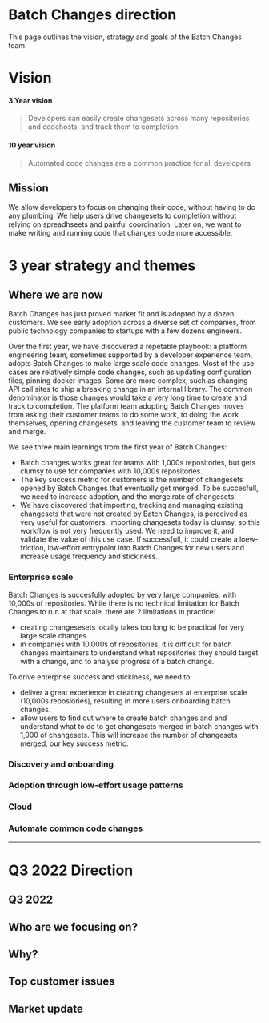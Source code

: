 # Batch Changes direction

This page outlines the vision, strategy and goals of the Batch Changes team.

# Vision

#### 3 Year vision

> Developers can easily create changesets across many repositories and codehosts, and track them to completion.

#### 10 year vision

> Automated code changes are a common practice for all developers

## Mission

We allow developers to focus on changing their code, without having to do any plumbing. We help users drive changesets to completion without relying on spreadhseets and painful coordination. Later on, we  want to make writing and running code that changes code more accessible.

# 3 year strategy and themes

## Where we are now
Batch Changes has just proved market fit and is adopted by a dozen customers. We see early adoption across a diverse set of companies, from public technology companies to startups with a few dozens engineers.

Over the first year, we have discovered a repetable playbook: a platform engineering team, sometimes supported by a developer experience team, adopts Batch Changes to make large scale code changes. Most of the use cases are relatively simple code changes, such as updating configuration files, pinning docker images. Some are more complex, such as changing API call sites to ship a breaking change in an internal library. The common denominator is those changes would take a very long time to create and track to completion. The platform team adopting Batch Changes moves from asking their customer teams to do some work, to doing the work themselves, opening changesets, and leaving the customer team to review and merge.

We see three main learnings from the first year of Batch Changes:
- Batch changes works great for teams with 1,000s repositories, but gets clumsy to use for companies with 10,000s repositories.
- The key success metric for customers is the number of changesets opened by Batch Changes that eventually get merged. To be succesfull, we need to increase adoption, and the merge rate of changesets.
- We have discovered that importing, tracking and managing existing changesets that were not created by Batch Changes, is perceived as very useful for customers. Importing changesets today is clumsy, so this workflow is not very frequently used. We need to improve it, and validate the value of this use case. If successfull, it could create a loew-friction, low-effort entrypoint into Batch Changes for new users and increase usage frequency and stickiness.



### Enterprise scale

Batch Changes is succesfully adopted by very large companies, with 10,000s of repositories. While there is no technical limitation for Batch Changes to run at that scale, there are 2 limitations in practice:
- creating changesesets locally takes too long to be practical for very large scale changes
- in companies with 10,000s of repositories, it is difficult for batch changes maintainers to understand what repositories they should target with a change, and to analyse progress of a batch change.

To drive enterprise success and stickiness, we need to:
- deliver a great experience in creating changesets at enterprise scale (10,000s reposiories), resulting in more users onboarding batch changes.
- allow users to find out where to create batch changes and and  understand what to do to get changesets merged in batch changes with 1,000 of changesets. This will increase the number of changesets merged, our key success metric.

### Discovery and onboarding

### Adoption through low-effort usage patterns

### Cloud

### Automate common code changes



---
<!-- separate page -->
# Q3 2022 Direction

## Q3 2022

## Who are we focusing on?

## Why?

## Top customer issues

## Market update
